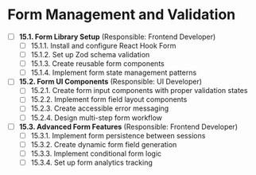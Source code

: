 # Form Management and Validation

- [ ] **15.1. Form Library Setup** (Responsible: Frontend Developer)
  - [ ] 15.1.1. Install and configure React Hook Form
  - [ ] 15.1.2. Set up Zod schema validation
  - [ ] 15.1.3. Create reusable form components
  - [ ] 15.1.4. Implement form state management patterns

- [ ] **15.2. Form UI Components** (Responsible: UI Developer)
  - [ ] 15.2.1. Create form input components with proper validation states
  - [ ] 15.2.2. Implement form field layout components
  - [ ] 15.2.3. Create accessible error messaging
  - [ ] 15.2.4. Design multi-step form workflow

- [ ] **15.3. Advanced Form Features** (Responsible: Frontend Developer)
  - [ ] 15.3.1. Implement form persistence between sessions
  - [ ] 15.3.2. Create dynamic form field generation
  - [ ] 15.3.3. Implement conditional form logic
  - [ ] 15.3.4. Set up form analytics tracking 
